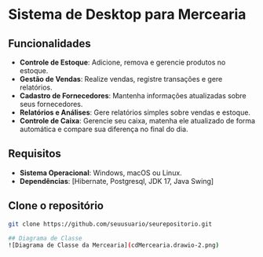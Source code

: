 # Sistema de Desktop para Mercearia

## Funcionalidades

- **Controle de Estoque**: Adicione, remova e gerencie produtos no estoque.
- **Gestão de Vendas**: Realize vendas, registre transações e gere relatórios.
- **Cadastro de Fornecedores**: Mantenha informações atualizadas sobre seus fornecedores.
- **Relatórios e Análises**: Gere relatórios simples sobre vendas e estoque.
- **Controle de Caixa**: Gerencie seu caixa, matenha ele atualizado de forma automática e compare sua diferença no final do dia.

## Requisitos

- **Sistema Operacional**: Windows, macOS ou Linux.
- **Dependências**: [Hibernate, Postgresql, JDK 17, Java Swing]

## Clone o repositório

   ```bash
   git clone https://github.com/seuusuario/seurepositorio.git

## Diagrama de Classe
![Diagrama de Classe da Mercearia](cdMercearia.drawio-2.png)
